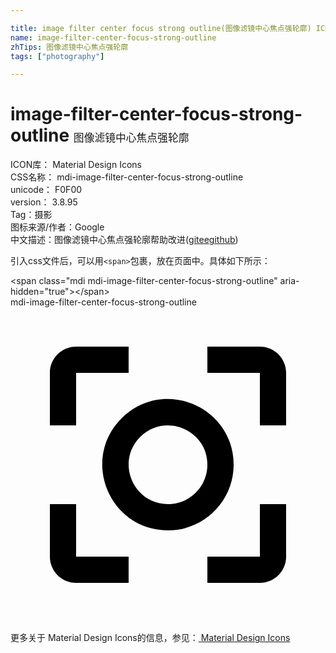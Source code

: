 ```yaml
---

title: image filter center focus strong outline(图像滤镜中心焦点强轮廓) ICON转svg、png下载
name: image-filter-center-focus-strong-outline
zhTips: 图像滤镜中心焦点强轮廓
tags: ["photography"]

---
```


# image-filter-center-focus-strong-outline  <small style="font-size: 60%;font-weight: 100">图像滤镜中心焦点强轮廓</small>


<div class="detail-page">
<p>
<span>
ICON库：
<span class="badge-secondary badge">Material Design Icons</span> 
</span>
<br/>
<span>
CSS名称：
<span class="badge-secondary badge">mdi-image-filter-center-focus-strong-outline</span> 
</span>
<br/>
<span>
unicode：
<span class="badge-secondary badge">F0F00</span> 
<copy-btn content='F0F00' btn-title=""></copy-btn>
<copy-btn :content='String.fromCodePoint(parseInt("F0F00", 16))' btn-title="复制U"></copy-btn>
</span>
<br/>
<span>
version：
<span class="badge-secondary badge">3.8.95</span> 
</span><br/><span>Tag：<span class="badge-light badge"><router-link to="/tags/photography.html">摄影</router-link></span></span>
<br/>
<span>图标来源/作者：<span class="badge-light badge">Google</span></span> 
<br/>
<span class="zh-detail">中文描述：<span class="badge-primary badge">图像滤镜中心焦点强轮廓</span><span class="help-link"><span>帮助改进</span>(<a href="https://gitee.com/liuwave/icon-helper/edit/master/json/material/image-filter-center-focus-strong-outline.json" target="_blank" rel="noopener noreferrer">gitee</a><a href="https://github.com/liuwave/icon-helper/edit/master/json/material/image-filter-center-focus-strong-outline.json" target="_blank" rel="noopener noreferrer">github</a></span>)</span><br/>
</p>
</div>
<div class="alert alert-dark">
  <i class="mdi mdi-image-filter-center-focus-strong-outline mdi-48px"></i>
  <i class="mdi mdi-image-filter-center-focus-strong-outline mdi-36px"></i>
  <i class="mdi mdi-image-filter-center-focus-strong-outline mdi-24px"></i>
  <i class="mdi mdi-image-filter-center-focus-strong-outline mdi-18px"></i>
</div>
<div>
  <p>引入css文件后，可以用<code>&lt;span&gt;</code>包裹，放在页面中。具体如下所示：    
  </p>
  <div class="alert alert-primary" style="font-size: 14px">
    &lt;span class="mdi mdi-image-filter-center-focus-strong-outline" aria-hidden="true"&gt;&lt;/span&gt;
    <copy-btn content='<span class="mdi mdi-image-filter-center-focus-strong-outline" aria-hidden="true"></span>'></copy-btn>
  </div>
  <div class="alert alert-secondary">
    <i class="mdi mdi-image-filter-center-focus-strong-outline"
    style="font-size: 24px"
    aria-hidden="true"></i> mdi-image-filter-center-focus-strong-outline
    <copy-btn content="mdi-image-filter-center-focus-strong-outline" btn-title="复制图标名称"></copy-btn>
  </div>
</div>
<div id="svg" class="svg-wrap">
<svg xmlns="http://www.w3.org/2000/svg" viewBox="0 0 24 24"><path d="M17 12C17 7.55 11.62 5.31 8.46 8.46C5.31 11.61 7.55 17 12 17C14.76 17 17 14.76 17 12M12 15C9.33 15 8 11.77 9.88 9.88C11.77 8 15 9.33 15 12C15 13.66 13.66 15 12 15M5 15H3V19C3 20.1 3.9 21 5 21H9V19H5M5 5H9V3H5C3.9 3 3 3.9 3 5V9H5M19 3H15V5H19V9H21V5C21 3.9 20.1 3 19 3M19 19H15V21H19C20.1 21 21 20.1 21 19V15H19" /></svg>
</div>
<detail full-name='mdi-image-filter-center-focus-strong-outline'></detail>
    
<div><p>更多关于 Material Design Icons的信息，参见：<a target="_blank" href="https://iconhelper.cn/material.html"> Material Design Icons</a>
</p></div>
